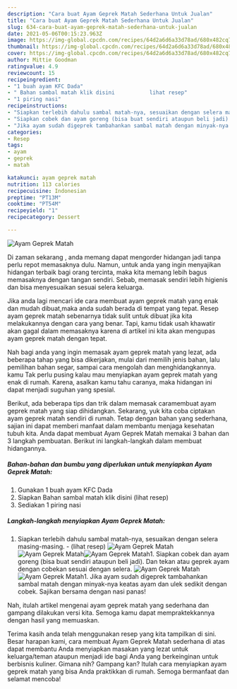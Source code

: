 ```yaml
---
description: "Cara buat Ayam Geprek Matah Sederhana Untuk Jualan"
title: "Cara buat Ayam Geprek Matah Sederhana Untuk Jualan"
slug: 634-cara-buat-ayam-geprek-matah-sederhana-untuk-jualan
date: 2021-05-06T00:15:23.963Z
image: https://img-global.cpcdn.com/recipes/64d2a6d6a33d78ad/680x482cq70/ayam-geprek-matah-foto-resep-utama.jpg
thumbnail: https://img-global.cpcdn.com/recipes/64d2a6d6a33d78ad/680x482cq70/ayam-geprek-matah-foto-resep-utama.jpg
cover: https://img-global.cpcdn.com/recipes/64d2a6d6a33d78ad/680x482cq70/ayam-geprek-matah-foto-resep-utama.jpg
author: Mittie Goodman
ratingvalue: 4.9
reviewcount: 15
recipeingredient:
- "1 buah ayam KFC Dada"
- " Bahan sambal matah klik disini           lihat resep"
- "1 piring nasi"
recipeinstructions:
- "Siapkan terlebih dahulu sambal matah-nya, sesuaikan dengan selera masing-masing.           (lihat resep)"
- "Siapkan cobek dan ayam goreng (bisa buat sendiri ataupun beli jadi). Dan tekan atau geprek ayam dengan cobekan sesuai dengan selera."
- "Jika ayam sudah digeprek tambahankan sambal matah dengan minyak-nya keatas ayam dan ulek sedikit dengan cobek. Sajikan bersama dengan nasi panas!"
categories:
- Resep
tags:
- ayam
- geprek
- matah

katakunci: ayam geprek matah 
nutrition: 113 calories
recipecuisine: Indonesian
preptime: "PT13M"
cooktime: "PT54M"
recipeyield: "1"
recipecategory: Dessert

---
```



![Ayam Geprek Matah](https://img-global.cpcdn.com/recipes/64d2a6d6a33d78ad/680x482cq70/ayam-geprek-matah-foto-resep-utama.jpg)

Di zaman  sekarang , anda memang dapat mengorder hidangan jadi tanpa perlu repot memasaknya dulu. Namun, untuk anda yang ingin menyajikan hidangan terbaik bagi orang tercinta, maka kita memang lebih bagus memasaknya dengan tangan sendiri. Sebab, memasak sendiri lebih higienis dan bisa menyesuaikan sesuai selera keluarga.

Jika anda lagi mencari ide cara membuat ayam geprek matah yang enak dan mudah dibuat,maka anda sudah berada di tempat yang tepat. Resep ayam geprek matah  sebenarnya tidak sulit untuk dibuat jika kita melakukannya dengan cara yang benar. Tapi, kamu tidak usah khawatir akan gagal dalam memasaknya 
karena di artikel ini kita akan mengupas ayam geprek matah dengan tepat.  



Nah bagi anda yang ingin memasak ayam geprek matah yang lezat, ada beberapa tahap yang bisa dikerjakan, mulai dari memilih jenis bahan, lalu pemilihan bahan segar, sampai cara mengolah dan menghidangkannya. kamu Tak perlu pusing kalau mau menyiapkan ayam geprek matah yang enak di rumah. Karena, asalkan kamu  tahu caranya, maka hidangan ini dapat menjadi suguhan yang spesial.

Berikut, ada beberapa tips dan trik dalam memasak caramembuat ayam geprek matah yang siap dihidangkan. Sekarang, yuk kita coba ciptakan ayam geprek matah sendiri di rumah. Tetap dengan bahan yang sederhana, sajian ini dapat memberi manfaat dalam membantu menjaga kesehatan tubuh kita. Anda dapat membuat Ayam Geprek Matah memakai 3 bahan dan 3 langkah pembuatan. Berikut ini langkah-langkah dalam membuat hidangannya.

<!--inarticleads1-->

##### Bahan-bahan dan bumbu yang diperlukan untuk menyiapkan Ayam Geprek Matah:

1. Gunakan 1 buah ayam KFC Dada
1. Siapkan  Bahan sambal matah klik disini           (lihat resep)
1. Sediakan 1 piring nasi




<!--inarticleads2-->

##### Langkah-langkah menyiapkan Ayam Geprek Matah:

1. Siapkan terlebih dahulu sambal matah-nya, sesuaikan dengan selera masing-masing. -           (lihat resep)
<img src="https://img-global.cpcdn.com/steps/7d5937aa49a50567/160x128cq70/ayam-geprek-matah-langkah-memasak-1-foto.jpg" alt="Ayam Geprek Matah"><img src="https://img-global.cpcdn.com/steps/e6ae236829fc9234/160x128cq70/ayam-geprek-matah-langkah-memasak-1-foto.jpg" alt="Ayam Geprek Matah"><img src="https://img-global.cpcdn.com/steps/8f64adaad05216ee/160x128cq70/ayam-geprek-matah-langkah-memasak-1-foto.jpg" alt="Ayam Geprek Matah">1. Siapkan cobek dan ayam goreng (bisa buat sendiri ataupun beli jadi). Dan tekan atau geprek ayam dengan cobekan sesuai dengan selera.
<img src="https://img-global.cpcdn.com/steps/6153ef7895c2a1cc/160x128cq70/ayam-geprek-matah-langkah-memasak-2-foto.jpg" alt="Ayam Geprek Matah"><img src="https://img-global.cpcdn.com/steps/bcdb77e0eee76e8f/160x128cq70/ayam-geprek-matah-langkah-memasak-2-foto.jpg" alt="Ayam Geprek Matah">1. Jika ayam sudah digeprek tambahankan sambal matah dengan minyak-nya keatas ayam dan ulek sedikit dengan cobek. Sajikan bersama dengan nasi panas!




Nah, itulah artikel mengenai  ayam geprek matah  yang sederhana dan gampang dilakukan versi kita. Semoga kamu dapat mempraktekkannya dengan hasil yang memuaskan. 

Terima kasih anda telah menggunakan resep yang kita tampilkan di sini. Besar harapan kami, cara membuat  Ayam Geprek Matah sederhana di atas dapat membantu Anda menyiapkan masakan yang lezat untuk keluarga/teman ataupun menjadi ide bagi Anda yang berkeinginan untuk berbisnis kuliner. Gimana nih? Gampang kan? Itulah cara menyiapkan ayam geprek matah yang bisa Anda praktikkan di rumah. Semoga bermanfaat dan selamat mencoba!

